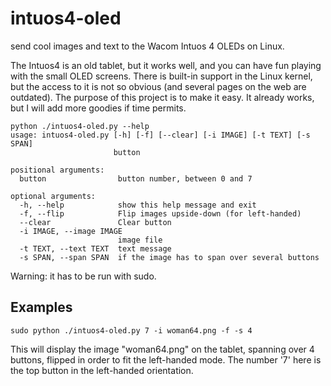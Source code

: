 # intuos4-oled
send cool images and text to the Wacom Intuos 4 OLEDs on Linux.

The Intuos4 is an old tablet, but it works well, and you can have fun playing with the small OLED screens.
There is built-in support in the Linux kernel, but the access to it is not so obvious (and several pages on the web are outdated).
The purpose of this project is to make it easy. It already works, but I will add more goodies if time permits.

```
python ./intuos4-oled.py --help
usage: intuos4-oled.py [-h] [-f] [--clear] [-i IMAGE] [-t TEXT] [-s SPAN]
                       button

positional arguments:
  button                button number, between 0 and 7

optional arguments:
  -h, --help            show this help message and exit
  -f, --flip            Flip images upside-down (for left-handed)
  --clear               Clear button
  -i IMAGE, --image IMAGE
                        image file
  -t TEXT, --text TEXT  text message
  -s SPAN, --span SPAN  if the image has to span over several buttons       
  ```
  
  Warning: it has to be run with sudo.
  
  ## Examples
  
  ```
  sudo python ./intuos4-oled.py 7 -i woman64.png -f -s 4
  ````
  This will display the image "woman64.png" on the tablet, spanning over 4 buttons, flipped in order to fit the left-handed mode. The number '7' here is the top button in the left-handed orientation.

